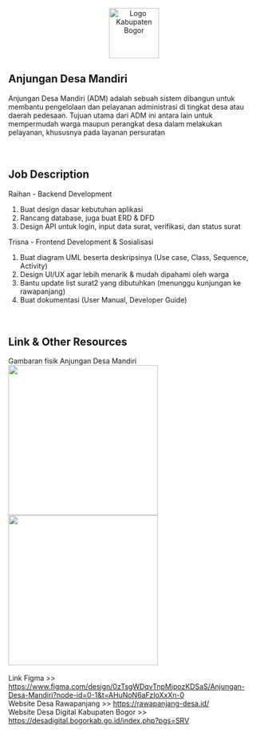 <p align="center"><img src="https://rawapanjang-desa.id/desa/logo/1679693855_logo-pemkab-bogor.png" width="100" alt="Logo Kabupaten Bogor"></p>

## Anjungan Desa Mandiri
Anjungan Desa Mandiri (ADM) adalah sebuah sistem dibangun untuk membantu pengelolaan dan pelayanan administrasi di tingkat desa atau daerah pedesaan. Tujuan utama dari ADM ini antara lain untuk mempermudah warga maupun perangkat desa dalam melakukan pelayanan, khususnya pada layanan persuratan
<br><br><br>

## Job Description
Raihan - Backend Development
1. Buat design dasar kebutuhan aplikasi
2. Rancang database, juga buat ERD & DFD
3. Design API untuk login, input data surat, verifikasi, dan status surat

Trisna - Frontend Development & Sosialisasi
1. Buat diagram UML beserta deskripsinya (Use case, Class, Sequence, Activity)
2. Design UI/UX agar lebih menarik & mudah dipahami oleh warga
3. Bantu update list surat2 yang dibutuhkan (menunggu kunjungan ke rawapanjang)
4. Buat dokumentasi (User Manual, Developer Guide)
<br><br><br>

## Link & Other Resources
Gambaran fisik Anjungan Desa Mandiri<br>
<img src="https://opendesa.id/wp-content/uploads/2023/04/Sayembara-442x1024.jpg" height="300">     <img src="https://th.bing.com/th/id/OIP.5nzuo5yM2dvZVdu-UOwbugHaE8?w=271&h=181&c=7&r=0&o=5&dpr=1.5&pid=1.7" height="300">
<br><br>
Link Figma >> https://www.figma.com/design/0zTsgWDqvTnpMipozKDSaS/Anjungan-Desa-Mandiri?node-id=0-1&t=AHuNoN6aFzIoXxXn-0
<br>
Website Desa Rawapanjang >> https://rawapanjang-desa.id/
<br>
Website Desa Digital Kabupaten Bogor >> https://desadigital.bogorkab.go.id/index.php?pgs=SRV
